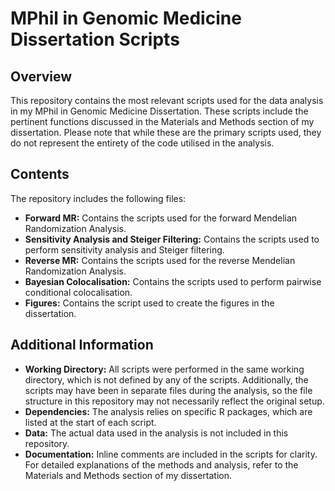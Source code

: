 # MPhil in Genomic Medicine Dissertation Scripts

## Overview

This repository contains the most relevant scripts used for the data analysis in my MPhil in Genomic Medicine Dissertation. These scripts include the pertinent functions discussed in the Materials and Methods section of my dissertation. Please note that while these are the primary scripts used, they do not represent the entirety of the code utilised in the analysis.

## Contents

The repository includes the following files:
- **Forward MR:** Contains the scripts used for the forward Mendelian Randomization Analysis.
- **Sensitivity Analysis and Steiger Filtering:** Contains the scripts used to perform sensitivity analysis and Steiger filtering.
- **Reverse MR:** Contains the scripts used for the reverse Mendelian Randomization Analysis.
- **Bayesian Colocalisation:** Contains the scripts used to perform pairwise conditional colocalisation.
- **Figures:** Contains the script used to create the figures in the dissertation.

## Additional Information

- **Working Directory:** All scripts were performed in the same working directory, which is not defined by any of the scripts. Additionally, the scripts may have been in separate files during the analysis, so the file structure in this repository may not necessarily reflect the original setup.
- **Dependencies:** The analysis relies on specific R packages, which are listed at the start of each script.
- **Data:** The actual data used in the analysis is not included in this repository.
- **Documentation:** Inline comments are included in the scripts for clarity. For detailed explanations of the methods and analysis, refer to the Materials and Methods section of my dissertation.

